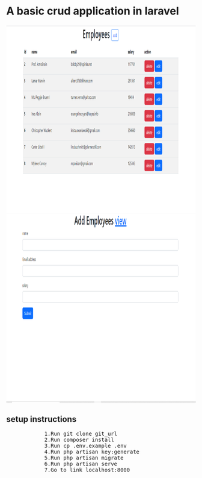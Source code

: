 # A basic crud application in laravel

<div align="center">

 
<img src="/readme_images/add.png" width="800" height="500"> 
<img src="/readme_images/create.png" width="800" height="500">



</div>

## setup instructions

<pre>
            1.Run git clone git_url  
            2.Run composer install
            3.Run cp .env.example .env
            4.Run php artisan key:generate
            5.Run php artisan migrate
            6.Run php artisan serve
            7.Go to link localhost:8000

</pre>